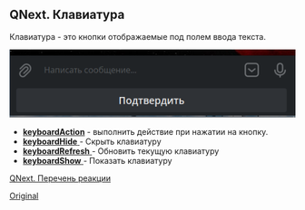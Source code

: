 ## QNext. Клавиатура

Клавиатура - это кнопки отображаемые под полем ввода текста. 


![](./1.png)
 * [**keyboardAction**](/docs-test/reactions/keyboardaction) - выполнить действие при нажатии на кнопку.
 * [**keyboardHide** ](/docs-test/reactions/keyboardhide)- Скрыть клавиатуру
 * [**keyboardRefresh** ](/docs-test/reactions/keyboardrefresh)- Обновить текущую клавиатуру
 * [**keyboardShow** ](/docs-test/reactions/keyboardshow)- Показать клавиатуру



[QNext. Перечень реакции](/docs-test/reactions)
  
[Original](https://telegra.ph/QNext-admin-keyboard-about-05-08)